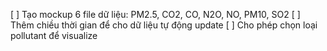 [ ] Tạo mockup 6 file dữ liệu: PM2.5, CO2, CO, N2O, NO, PM10, SO2 
[ ] Thêm chiều thời gian để cho dữ liệu tự động update 
[ ] Cho phép chọn loại pollutant để visualize 